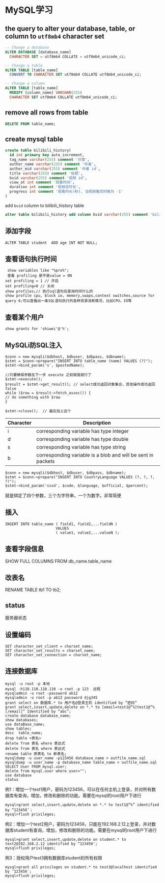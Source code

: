 ﻿# MySQL学习

## the query to alter your database, table, or column to `utf8mb4` character set

```sql
-- Change a database
ALTER DATABASE [database_name] 
  CHARACTER SET = utf8mb4 COLLATE = utf8mb4_unicode_ci; 

-- Change a table
ALTER TABLE [table_name] 
  CONVERT TO CHARACTER SET utf8mb4 COLLATE utf8mb4_unicode_ci; 

-- Change a column
ALTER TABLE [table_name] 
  MODIFY [column_name] VARCHAR(255) 
  CHARACTER SET utf8mb4 COLLATE utf8mb4_unicode_ci;
```

## remove all rows from table

```sql
DELETE FROM table_name;
```

## create mysql table
```sql
create table bilibili_history(
  id int primary key auto_increment,
  tag_name varchar(255) comment '分类',
  author_name varchar(255) comment '作者',
  author_mid varchar(255) comment '作者 id',
  title varchar(255) comment '标题',
  bvid varchar(255) comment '视频 id',
  view_at int comment '观看时间',
  duration int comment '视频总时长',
  progress int comment '观看时长(秒), 当视频看完时候为 -1'
)
```

add `bvid` column to bilibili_history table

```sql
alter table bilibili_history add column bvid varchar(255) comment 'bilibili 视频 id';
```


## 添加字段

```
ALTER TABLE student  ADD age INT NOT NULL;
```

## 查看语句执行时间

```
 show variables like "%pro%";
 查看 profiling 是不是value = ON
set profiling = 1 // 开启
set profiling=0 // 关闭
show profiles;// 执行sql语句后查询时间什么的
show profile cpu, block io, memory,swaps,context switches,source for query 6;可以查看出一条SQL语句执行的各种资源消耗情况，比如CPU，IO等
```

## 查看某个用户
```
show grants for 'shiwei'@'%';
```
## MySQLi防SQL注入

```
$conn = new mysqli($dbhost, $dbuser, $dbpass, $dbname);
$stmt = $conn->prepare("INSERT INTO table_name (name) VALUES (?)");
$stmt->bind_param('s', $postedName);
 
//只要确保参数在下一步 execute 之前赋值就行了
$stmt->execute();
$result = $stmt->get_result(); // select成功返回对象集合，其他操作成功返回false
while ($row = $result->fetch_assoc()) {
// do something with $row
}

$stmt->close();  // 最后加上这个
```
|Character|	Description|
|--|--|
|i|corresponding variable has type integer|
|d|corresponding variable has type double|
|s|	corresponding variable has type string|
|b|corresponding variable is a blob and will be sent in packets|



```
$conn = new mysqli($dbhost, $dbuser, $dbpass, $dbname);
$stmt = $conn->prepare("INSERT INTO CountryLanguage VALUES (?, ?, ?, ?)");
$stmt->bind_param('sssd', $code, $language, $official, $percent);
```
就是绑定了四个参数，三个为字符串，一个为数字。非常简便

## 插入
```
INSERT INTO table_name ( field1, field2,...fieldN )
                       VALUES
                       ( value1, value2,...valueN );
```
## 查看字段信息

SHOW FULL COLUMNS FROM db_name.table_name

## 改表名

RENAME TABLE tb1 TO tb2;

## status
服务器状态

## 设置编码

```
SET character_set_client = charset_name;
SET character_set_results = charset_name;
SET character_set_connection = charset_name;
```


## 连接数据库
```
mysql -u root -p 本地
mysql -h110.110.110.110 -u root -p 123  远程
mysqladmin -u root -password ab12
mysqladmin -u root -p ab12 password djg345
grant select on 数据库.* to 用户名@登录主机 identified by “密码”
grant select,insert,update,delete on *.* to [email=test1@”%]test1@”%[/email]” Identified by “abc”;
create database database_name;
show databases;
use dataBase_name;
show tables;
desc  table_name;
drop table <表名>
delete from 表名 where 表达式
delete from 表名 where 表达式
rename table 原表名 to 新表名;
mysqldump -u user_name -p123456 database_name > outfile_name.sql
mysqldump -u user_name -p database_name table_name > outfile_name.sql
SELECT User FROM mysql.user;
delete from mysql.user where user="";
use database
status
```

例1：增加一个test1用户，密码为123456，可以在任何主机上登录，并对所有数据库有查询，增加，修改和删除的功能。需要在mysql的root用户下进行
```
mysql>grant select,insert,update,delete on *.* to test1@”%” identified by “123456″；
mysql>flush privileges;
```
例2：增加一个test2用户，密码为123456，只能在192.168.2.12上登录，并对数据库student有查询，增加，修改和删除的功能。需要在mysql的root用户下进行
```
mysql>grant select,insert,update,delete on student.* to test2@192.168.2.12 identified by “123456″;
mysql>flush privileges;
```
例3：授权用户test3拥有数据库student的所有权限
```
mysql>grant all privileges on student.* to test3@localhost identified by ’123456′;
mysql>flush privileges;
```



